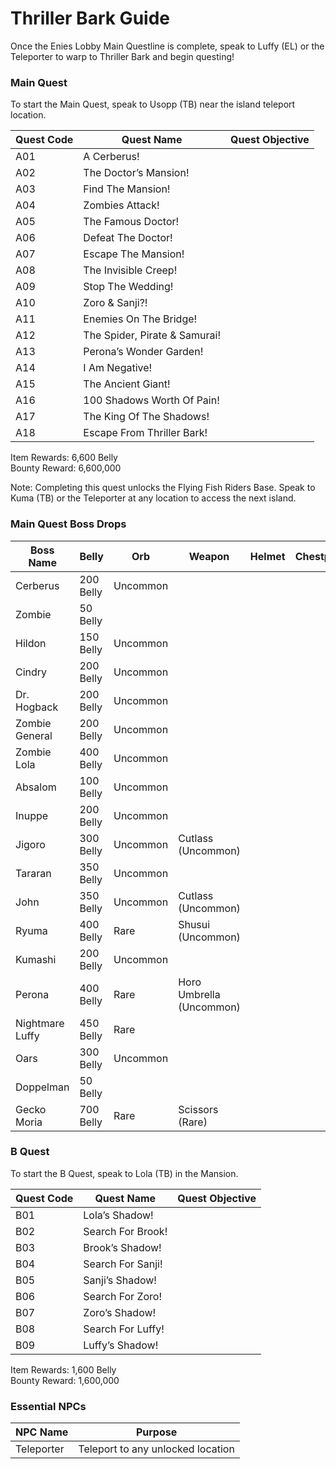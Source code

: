 # Thriller Bark Guide

Once the Enies Lobby Main Questline is complete, speak to Luffy (EL) or the Teleporter to warp to Thriller Bark and begin questing!

### Main Quest

To start the Main Quest, speak to Usopp (TB) near the island teleport location.

| Quest Code| Quest Name                    | Quest Objective|
|-----------|-----------                    |-----------|
| A01       | A Cerberus!                   ||
| A02       | The Doctor’s Mansion!         ||
| A03       | Find The Mansion!             ||
| A04       | Zombies Attack!               ||
| A05       | The Famous Doctor!            ||
| A06       | Defeat The Doctor!            ||
| A07       | Escape The Mansion!           ||
| A08       | The Invisible Creep!          ||
| A09       | Stop The Wedding!             ||
| A10       | Zoro & Sanji?!                ||
| A11       | Enemies On The Bridge!        ||
| A12       | The Spider, Pirate & Samurai! ||
| A13       | Perona’s Wonder Garden!       ||
| A14       | I Am Negative!                ||
| A15       | The Ancient Giant!            ||
| A16       | 100 Shadows Worth Of Pain!    ||
| A17       | The King Of The Shadows!      ||
| A18       | Escape From Thriller Bark!    ||

Item Rewards: 6,600 Belly<br>
Bounty Reward: 6,600,000

Note: Completing this quest unlocks the Flying Fish Riders Base. Speak to Kuma (TB) or the Teleporter at any location to access the next island.

### Main Quest Boss Drops

| Boss Name         | Belly      | Orb       | Weapon                   | Helmet    | Chestplate | Leggings  | Boots     | Other           |
|-----------        |----------- |-----------|-----------               |-----------|----------- |-----------|-----------|-----------      |
| Cerberus          | 200 Belly  | Uncommon  |                          |           |            |           |           |                 |
| Zombie            | 50 Belly   |           |                          |           |            |           |           |                 |
| Hildon            | 150 Belly  | Uncommon  |                          |           |            |           |           |                 |
| Cindry            | 200 Belly  | Uncommon  |                          |           |            |           |           |                 |
| Dr. Hogback       | 200 Belly  | Uncommon  |                          |           |            |           |           |                 |
| Zombie General    | 200 Belly  | Uncommon  |                          |           |            |           |           |                 |
| Zombie Lola       | 400 Belly  | Uncommon  |                          |           |            |           |           | Lola's Shadow   |
| Absalom           | 100 Belly  | Uncommon  |                          |           |            |           |           | Suke Fragment   |
| Inuppe            | 200 Belly  | Uncommon  |                          |           |            |           |           | Sanji's Shadow  |
| Jigoro            | 300 Belly  | Uncommon  | Cutlass (Uncommon)       |           |            |           |           | Zoro's Shadow   |
| Tararan           | 350 Belly  | Uncommon  |                          |           |            |           |           |                 |
| John              | 350 Belly  | Uncommon  | Cutlass (Uncommon)       |           |            |           |           |                 |
| Ryuma             | 400 Belly  | Rare      | Shusui (Uncommon)        |           |            |           |           | Brook's Shadow  |
| Kumashi           | 200 Belly  | Uncommon  |                          |           |            |           |           |                 |
| Perona            | 400 Belly  | Rare      | Horo Umbrella (Uncommon) |           |            |           |           | Horo Fragment   |
| Nightmare Luffy   | 450 Belly  | Rare      |                          |           |            |           |           | Gomu Fragment   |
| Oars              | 300 Belly  | Uncommon  |                          |           |            |           |           | Luffy's Shadow  |
| Doppelman         | 50 Belly   |           |                          |           |            |           |           |                 |
| Gecko Moria       | 700 Belly  | Rare      | Scissors (Rare)          |           |            |           |           | Kage Fragment   |

### B Quest

To start the B Quest, speak to Lola (TB) in the Mansion.

| Quest Code| Quest Name        | Quest Objective|
|-----------|-----------        |-----------|
| B01       | Lola’s Shadow!    ||
| B02       | Search For Brook! ||
| B03       | Brook’s Shadow!   ||
| B04       | Search For Sanji! ||
| B05       | Sanji’s Shadow!   ||
| B06       | Search For Zoro!  ||
| B07       | Zoro’s Shadow!    ||
| B08       | Search For Luffy! ||
| B09       | Luffy’s Shadow!   ||

Item Rewards: 1,600 Belly<br>
Bounty Reward: 1,600,000

### Essential NPCs

| NPC Name         | Purpose                                        |
|-------------     |-----------                                     |
| Teleporter       | Teleport to any unlocked location              |